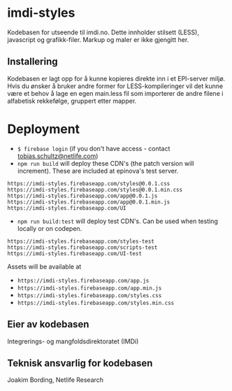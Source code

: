 # imdi-styles
Kodebasen for utseende til imdi.no. Dette innholder stilsett (LESS), javascript og grafikk-filer. Markup og maler er ikke gjengitt her.

## Installering
Kodebasen er lagt opp for å kunne kopieres direkte inn i et EPI-server miljø. Hvis du ønsker å bruker andre former for LESS-kompileringer vil det kunne være et behov å lage en egen main.less fil som importerer de andre filene i alfabetisk rekkefølge, gruppert etter mapper.

# Deployment
* `$ firebase login` (if you don't have access - contact tobias.schultz@netlife.com)
* `npm run build` will deploy these CDN's (the patch version will increment). These are included at epinova's test server.
```
https://imdi-styles.firebaseapp.com/styles@0.0.1.css
https://imdi-styles.firebaseapp.com/styles@0.0.1.min.css
https://imdi-styles.firebaseapp.com/app@0.0.1.js
https://imdi-styles.firebaseapp.com/app@0.0.1.min.js
https://imdi-styles.firebaseapp.com/UI
```

* `npm run build:test` will deploy test CDN's. Can be used when testing locally or on codepen.
```
https://imdi-styles.firebaseapp.com/styles-test
https://imdi-styles.firebaseapp.com/scripts-test
https://imdi-styles.firebaseapp.com/UI-test
```

Assets will be available at
* `https://imdi-styles.firebaseapp.com/app.js`
* `https://imdi-styles.firebaseapp.com/app.min.js`
* `https://imdi-styles.firebaseapp.com/styles.css`
* `https://imdi-styles.firebaseapp.com/styles.min.css`


## Eier av kodebasen
Integrerings- og mangfoldsdirektoratet (IMDi)

## Teknisk ansvarlig for kodebasen
Joakim Bording, Netlife Research
